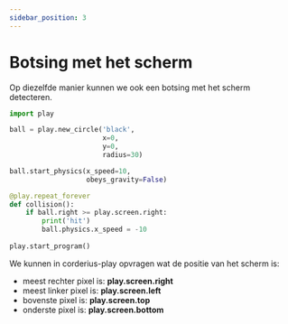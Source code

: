 ```yaml
---
sidebar_position: 3
---
```


# Botsing met het scherm

Op diezelfde manier kunnen we ook een botsing met het scherm detecteren.
```python
import play

ball = play.new_circle('black',
                       x=0,
                       y=0,
                       radius=30)

ball.start_physics(x_speed=10,
                   obeys_gravity=False)

@play.repeat_forever
def collision():
    if ball.right >= play.screen.right:
        print('hit')
        ball.physics.x_speed = -10
        
play.start_program()
```

We kunnen in corderius-play opvragen wat de positie van het scherm is:
- meest rechter pixel is: **play.screen.right**
- meest linker pixel is: **play.screen.left**
- bovenste pixel is: **play.screen.top**
- onderste pixel is: **play.screen.bottom**

